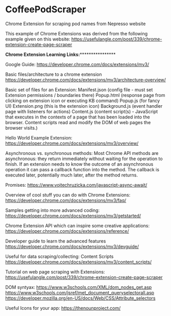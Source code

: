 # CoffeePodScraper
Chrome Extension for  scraping pod names from Nepresso website
 
This example of Chrome Extensions was derived from the following example given on this website: https://usefulangle.com/post/339/chrome-extension-create-page-scraper 
 
 **************Chrome Extension Learning Links:******************************
 
Google Guide: https://developer.chrome.com/docs/extensions/mv3/

Basic files/architecture to a chrome extension
https://developer.chrome.com/docs/extensions/mv3/architecture-overview/

Basic set of files for an Extension:
Manifest.json (config file - must set Extension permissions / boundaries there)
Popup.html (response page from clicking on extension icon or executing KB command)
Popup.js (for fancy UI)
Extension.png (this is the extension icon)
Background.js (event handler page with listeners for actions)
Content.js (content script(s) - JavaScript that executes in the contexts of a page that has been loaded into the browser. Content scripts read and modify the DOM of web pages the browser visits.)

Hello World Example Extension: https://developer.chrome.com/docs/extensions/mv3/overview/

Asynchronous vs. synchronous methods:
Most Chrome API methods are asynchronous: they return immediately without waiting for the operation to finish. If an extension needs to know the outcome of an asynchronous operation it can pass a callback function into the method. The callback is executed later, potentially much later, after the method returns.

Promises: https://www.vojtechruzicka.com/javascript-async-await/

Overview of cool stuff you can do with Chrome Extensions:
https://developer.chrome.com/docs/extensions/mv3/faq/

Samples getting into more advanced coding:
https://developer.chrome.com/docs/extensions/mv3/getstarted/

Chrome Extension API which can inspire some creative applications:
https://developer.chrome.com/docs/extensions/reference/

Developer guide to learn the advanced features
https://developer.chrome.com/docs/extensions/mv3/devguide/

Useful for data scraping/collecting: Content Scripts
https://developer.chrome.com/docs/extensions/mv3/content_scripts/

Tutorial on web page scraping with Extensions:
https://usefulangle.com/post/339/chrome-extension-create-page-scraper

DOM syntyax: https://www.w3schools.com/XML/dom_nodes_get.asp
https://www.w3schools.com/jsref/met_document_queryselectorall.asp
https://developer.mozilla.org/en-US/docs/Web/CSS/Attribute_selectors

Useful Icons for your app:
https://thenounproject.com/
